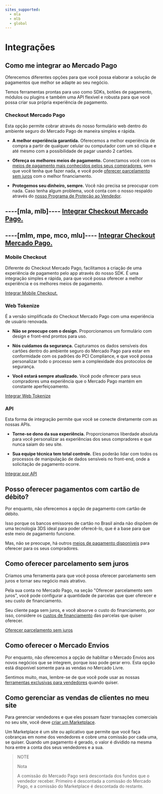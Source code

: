 ```yaml
---
sites_supported:
  - mla
  - mlb
  - global
---
```


# Integrações

## Como me integrar ao Mercado Pago

Oferecemos diferentes opções para que você possa elaborar a solução de pagamentos que melhor se adapte ao seu negócio.

Temos ferramentas prontas para uso como SDKs, botões de pagamento, módulos ou plugins e também uma API flexível e robusta para que você possa criar sua própria experiência de pagamento.

### Checkout Mercado Pago

Esta opção permite cobrar através do nosso formulário web dentro do ambiente seguro do Mercado Pago de maneira simples e rápida.

-   **A melhor experiência garantida.** Oferecemos a melhor experiência de compra a partir de qualquer celular ou computador com um só clique e até mesmo com a possibilidade de pagar usando 2 cartões.

-   **Ofereça os melhores meios de pagamento.** Conectamos você com os [meios de pagamento mais conhecidos pelos seus compradores](https://www.mercadopago.com.br/ajuda/meios-de-pagamentos-vendedores_474), sem que você tenha que fazer nada, e você pode [oferecer parcelamento sem juros](https://www.mercadopago.com.br/ajuda/oferecer-parcelas-sem-juros-para-compradores_454) com o melhor financiamento.

-   **Protegemos seu dinheiro, sempre.** Você não precisa se preocupar com nada. Caso tenha algum problema, você conta com o nosso respaldo através do [nosso Programa de Proteção ao Vendedor](https://www.mercadopago.com.br/ajuda/como-protegemos-vendedores_500).

----[mla, mlb]----
[Integrar Checkout Mercado Pago.](https://www.mercadopago.com.br/developers/pt/guides/payments/web-payment-checkout/introduction)
------------
----[mlm, mpe, mco, mlu]----
[Integrar Checkout Mercado Pago.](https://www.mercadopago.com.br/developers/pt/guides/payments/web-checkout/introduction)
------------

### Mobile Checkout

Diferente do Checkout Mercado Pago, facilitamos a criação de uma experiência de pagamento pelo app através do nosso SDK. É uma integração simples e rápida, para que você possa oferecer a melhor experiência e os melhores meios de pagamento.

[Integrar Mobile Checkout.](https://www.mercadopago.com.br/developers/pt/guides/payments/mobile-checkout/introduction)

### Web Tokenize

É a versão simplificada do Checkout Mercado Pago com uma experiência de usuário renovada.

- **Não se preocupe com o design.** Proporcionamos um formulário com design e front-end prontos para uso.

- **Nós cuidamos da segurança.** Capturamos os dados sensíveis dos cartões dentro do ambiente seguro do Mercado Pago para estar em conformidade com os padrões do PCI Compliance, e que você possa personalizar todo o processo sem a complexidade dos protocolos de segurança.

- **Você estará sempre atualizado.** Você pode oferecer para seus compradores uma experiência que o Mercado Pago mantém em constante aperfeiçoamento.

[Integrar Web Tokenize](https://www.mercadopago.com.br/developers/pt/guides/payments/web-tokenize-checkout/introduction)

### API

Esta forma de integração permite que você se conecte diretamente com as nossas APIs.

- **Torne-se dono da sua experiência.** Proporcionamos liberdade absoluta para você personalizar as experiências dos seus compradores e que nunca saiam do seu site.  

- **Sua equipe técnica tem total controle.** Eles poderão lidar com todos os processos de manipulação de dados sensíveis no front-end, onde a solicitação de pagamento ocorre.

[Integrar por API](https://www.mercadopago.com.br/developers/pt/guides/payments/api/introduction)

## Posso oferecer pagamentos com cartão de débito?

Por enquanto, não oferecemos a opção de pagamento com cartão de débito.

Isso porque os bancos emissores de cartão no Brasil ainda não dispõem de uma tecnologia 3DS ideal para poder oferecê-lo, que é a base para que este meio de pagamento funcione.

Mas, não se preocupe, há outros [meios de pagamento disponíveis](https://www.mercadopago.com.br/ajuda/meios-de-pagamentos-vendedores_474) para oferecer para os seus compradores.

## Como oferecer parcelamento sem juros

Criamos uma ferramenta para que você possa oferecer parcelamento sem juros e tornar seu negócio mais atrativo.

Pela sua conta no Mercado Pago, na seção "Oferecer parcelamento sem juros", você pode configurar a quantidade de parcelas que quer oferecer e seu custo de financiamento.

Seu cliente paga sem juros, e você absorve o custo do financiamento, por isso, considere os [custos de financiamento](https://www.mercadopago.com.br/ajuda/oferecer-parcelas-sem-juros-para-compradores_454) das parcelas que quiser oferecer.

[Oferecer parcelamento sem juros](https://www.mercadopago.com/mlb/front/cost-absorption)

## Como oferecer o Mercado Envios

Por enquanto, não oferecemos a opção de habilitar o Mercado Envios aos novos negócios que se integrem, porque isso pode gerar erro. Esta opção está disponível somente para as vendas no Mercado Livre.

Sentimos muito, mas, lembre-se de que você pode usar as nossas [ferramentas exclusivas para vendedores](https://www.mercadopago.com.br/developers/pt/guides/faqs/myaccount) quando quiser.

## Como gerenciar as vendas de clientes no meu site

Para gerenciar vendedores e que eles possam fazer transações comerciais no seu site, você deve [criar um Marketplace](https://www.mercadopago.com.br/developers/pt/guides/marketplace/web-checkout/introduction).

Um Marketplace é um site ou aplicativo que permite que você faça cobranças em nome dos vendedores e cobre uma comissão por cada uma, se quiser. Quando um pagamento é gerado, o valor é dividido na mesma hora entre a conta dos seus vendedores e a sua.

> NOTE
>
> Nota
>
> A comissão do Mercado Pago será descontada dos fundos que o vendedor receber. Primeiro é descontada a comissão do Mercado Pago, e a comissão do Marketplace é descontada do restante.
